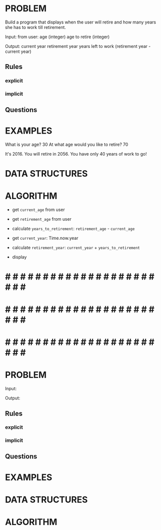# PROBLEM
Build a program that displays when the user will retire and how many years she has to work till retirement.

  Input: from user: age (integer)
                    age to retire (integer)

  Output: current year
          retirement year
          years left to work (retirement year - current year)

  ## Rules
  ### explicit
  
  ### implicit


  ## Questions


# EXAMPLES
What is your age? 30
At what age would you like to retire? 70

It's 2016. You will retire in 2056.
You have only 40 years of work to go!

# DATA STRUCTURES


# ALGORITHM
- get `current_age` from user
- get `retirement_age` from user

- calculate `years_to_retirement`: `retirement_age` - `current_age`
- get `current_year`: Time.now.year
- calculate `retirement_year`: `current_year` + `years_to_retirement`
- display


# # # # # # # # # # # # # # # # # # # # # # # # #
# # # # # # # # # # # # # # # # # # # # # # # # #
# # # # # # # # # # # # # # # # # # # # # # # # #

# PROBLEM


  Input: 

  Output:

  ## Rules
  ### explicit
  
  ### implicit


  ## Questions


# EXAMPLES


# DATA STRUCTURES


# ALGORITHM
